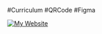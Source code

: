 #Curriculum #QRCode #Figma

[![My Website](https://curriculum-th.vercel.app/api?url=https%3A%2F%2Fgithub.com%2FThiagoFullStack%2FCurriculum.png)](https://raw.githubusercontent.com/ThiagoFullStack/Curriculum.png/main/curriculo.png)
